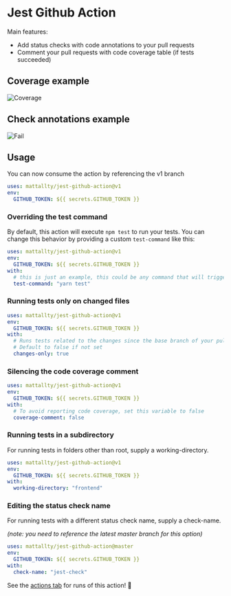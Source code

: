 # Jest Github Action

Main features:

- Add status checks with code annotations to your pull requests
- Comment your pull requests with code coverage table (if tests succeeded)

## Coverage example

![Coverage](assets/coverage.png)

## Check annotations example

![Fail](assets/fail.png)

## Usage

You can now consume the action by referencing the v1 branch

```yaml
uses: mattallty/jest-github-action@v1
env:
  GITHUB_TOKEN: ${{ secrets.GITHUB_TOKEN }}
```

### Overriding the test command

By default, this action will execute `npm test` to run your tests.
You can change this behavior by providing a custom `test-command` like this:

```yaml
uses: mattallty/jest-github-action@v1
env:
  GITHUB_TOKEN: ${{ secrets.GITHUB_TOKEN }}
with:
  # this is just an example, this could be any command that will trigger jest
  test-command: "yarn test"
```

### Running tests only on changed files

```yaml
uses: mattallty/jest-github-action@v1
env:
  GITHUB_TOKEN: ${{ secrets.GITHUB_TOKEN }}
with:
  # Runs tests related to the changes since the base branch of your pull request
  # Default to false if not set
  changes-only: true
```

### Silencing the code coverage comment

```yaml
uses: mattallty/jest-github-action@v1
env:
  GITHUB_TOKEN: ${{ secrets.GITHUB_TOKEN }}
with:
  # To avoid reporting code coverage, set this variable to false
  coverage-comment: false
```

### Running tests in a subdirectory

For running tests in folders other than root, supply a working-directory.

```yaml
uses: mattallty/jest-github-action@v1
env:
  GITHUB_TOKEN: ${{ secrets.GITHUB_TOKEN }}
with:
  working-directory: "frontend"
```

### Editing the status check name

For running tests with a different status check name, supply a check-name.

_(note: you need to reference the latest master branch for this option)_

```yaml
uses: mattallty/jest-github-action@master
env:
  GITHUB_TOKEN: ${{ secrets.GITHUB_TOKEN }}
with:
  check-name: "jest-check"
```

See the [actions tab](https://github.com/mattallty/jest-github-action/actions) for runs of this action! :rocket:
